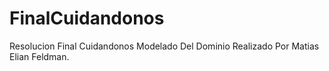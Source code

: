 # FinalCuidandonos
Resolucion Final Cuidandonos Modelado Del Dominio
Realizado Por Matias Elian Feldman.
